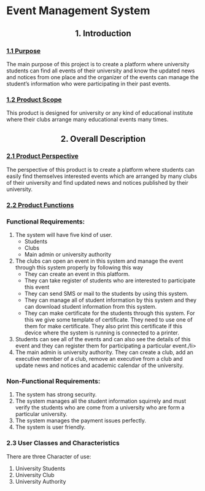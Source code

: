 <h1>Event Management System</h1>
<center><h2>1. Introduction</h2></center>
<h3><u>1.1 Purpose</u></h3>
<p>The main purpose of this project is to create a platform where university students can find all events of their university and know the updated news and notices from one place and the organizer of the events can manage the student’s information who were participating in their past events.</p>

<h3><u>1.2 Product Scope</u></h3>
<p>This product is designed for university or any kind of educational institute where their clubs arrange many educational events many times.</p>

<center><h2>2. Overall Description</h2></center>

<h3><u>2.1 Product Perspective</u></h3>
<p>The perspective of this product is to create a platform where students can easily find themselves interested events which are arranged by many clubs of their university and find updated news and notices published by their university.</p>

<h3><u>2.2 Product Functions</u></h3>
<h3>Functional Requirements:</h3>
<ol>
	<li>
	The system will have five kind of user.
		<ul>
			<li>Students</li>
			<li>Clubs</li>
			<li>Main admin or university authority</li>
		</ul>
	</li>
	<li>
	The clubs can open an event in this system and manage the event through this system properly by following this way
	<ul>
		<li>They can create an event in this platform.</li>
		<li>They can take register of students who are interested to participate this event</li>
		<li>They can send SMS or mail to the students by using this system.</li>
		<li>They can manage all of student information by this system and they can download student information from this system.</li>
		<li>They can make certificate for the students through this system. For this we give some template of certificate. They need to use one of them for make certificate. They also print this certificate if this device where the system is running is connected to a printer.</li>
	</ul>
	</li>
	<li>Students can see all of the events and can also see the details of this event and they can register them for participating a particular event./li>
	<li>The main admin is university authority. They can create a club, add an executive member of a club, remove an executive from a club and update news and notices and academic calendar of the university.</li>

</ol>


<h3>Non-Functional Requirements:</h3>
<ol>
	<li>The system has strong security.</li>
	<li>The system manages all the student information squirrely and must verify the students who are come from a university who are form a particular university.</li>
	<li>The system manages the payment issues perfectly.</li>
	<li>The system is user friendly.</li>
</ol>
<h3>2.3 User Classes and Characteristics</h3>
There are three Character of use:
<ol>
	<li>University Students</li>
	<li>University Club</li>
	<li>University Authority</li>
</ol>






